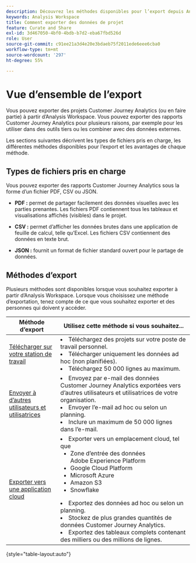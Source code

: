 ```yaml
---
description: Découvrez les méthodes disponibles pour l’export depuis Analysis Workspace.
keywords: Analysis Workspace
title: Comment exporter des données de projet
feature: Curate and Share
exl-id: 3d467050-4bf0-4bdb-b7d2-eba67fbd526d
role: User
source-git-commit: c91ee21a3d4e20e3bdaeb75f2011ede6eee6cba0
workflow-type: tm+mt
source-wordcount: '297'
ht-degree: 55%

---
```


# Vue d’ensemble de l’export

Vous pouvez exporter des projets Customer Journey Analytics (ou en faire partie) à partir d’Analysis Workspace. Vous pouvez exporter des rapports Customer Journey Analytics pour plusieurs raisons, par exemple pour les utiliser dans des outils tiers ou les combiner avec des données externes.

Les sections suivantes décrivent les types de fichiers pris en charge, les différentes méthodes disponibles pour l’export et les avantages de chaque méthode.

## Types de fichiers pris en charge

Vous pouvez exporter des rapports Customer Journey Analytics sous la forme d’un fichier PDF, CSV ou JSON.

* **PDF :** permet de partager facilement des données visuelles avec les parties prenantes. Les fichiers PDF contiennent tous les tableaux et visualisations affichés (visibles) dans le projet.

* **CSV :** permet d’afficher les données brutes dans une application de feuille de calcul, telle qu’Excel. Les fichiers CSV contiennent des données en texte brut.

* **JSON :** fournit un format de fichier standard ouvert pour le partage de données.

## Méthodes d’export

Plusieurs méthodes sont disponibles lorsque vous souhaitez exporter à partir d’Analysis Workspace. Lorsque vous choisissez une méthode d’exportation, tenez compte de ce que vous souhaitez exporter et des personnes qui doivent y accéder.

| Méthode d’export | Utilisez cette méthode si vous souhaitez... |
|---------|----------|
| [Télécharger sur votre station de travail](/help/analysis-workspace/export/download-send.md) | <li>Téléchargez des projets sur votre poste de travail personnel.</li><li>Télécharger uniquement les données ad hoc (non planifiées).</li> <li>Téléchargez 50 000 lignes au maximum.</li> <!--true? Are there 2 different options to download to your workstation?--> <!-- is this emailing it? --> |
| [Envoyer à d’autres utilisateurs et utilisatrices](/help/analysis-workspace/export/t-schedule-report.md) | <li>Envoyez par e-mail des données Customer Journey Analytics exportées vers d’autres utilisateurs et utilisatrices de votre organisation.</li><li>Envoyer l’e-mail ad hoc ou selon un planning.</li> <li>Inclure un maximum de 50 000 lignes dans l’e-mail.</li> <!--true?--> |
| [Exporter vers une application cloud](/help/analysis-workspace/export/export-cloud.md) | <li>Exporter vers un emplacement cloud, tel que <ul><li>Zone d’entrée des données Adobe Experience Platform</li><li>Google Cloud Platform</li><li>Microsoft Azure</li><li>Amazon S3</li><li>Snowflake</li></ul></li><li>Exportez des données ad hoc ou selon un planning.</li><li>Stockez de plus grandes quantités de données Customer Journey Analytics.</li><li>Exportez des tableaux complets contenant des milliers ou des millions de lignes.<!-- What other things? Wiki talks about things that aren't even possible in Data Warehouse. What are they? --> </li> |

{style="table-layout:auto"}
